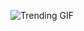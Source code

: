 
<!-- GIF_SECTION -->
![Trending GIF](https://media2.giphy.com/media/v1.Y2lkPThiYjIxNzcybDE2cTdudHdzMWZ3dGtsaHV1cHBsdjgweHgwc3dtMXA1aGoyc2I1NyZlcD12MV9naWZzX3NlYXJjaCZjdD1n/scZPhLqaVOM1qG4lT9/giphy.gif)
<!-- END_GIF_SECTION -->
